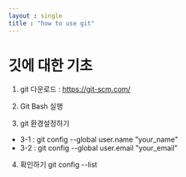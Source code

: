 ```yaml
---
layout : single
title : "how to use git"
---
```


# 깃에 대한 기초

1. git 다운로드 : https://git-scm.com/

2. Git Bash 실행

3. git 환경설정하기  <br/>

<ul>
  <li>3-1 : git config --global user.name "your_name"</li>
  <li>3-2 : git config --global user.email "your_email"</li>
</ul>

4. 확인하기
git config --list
